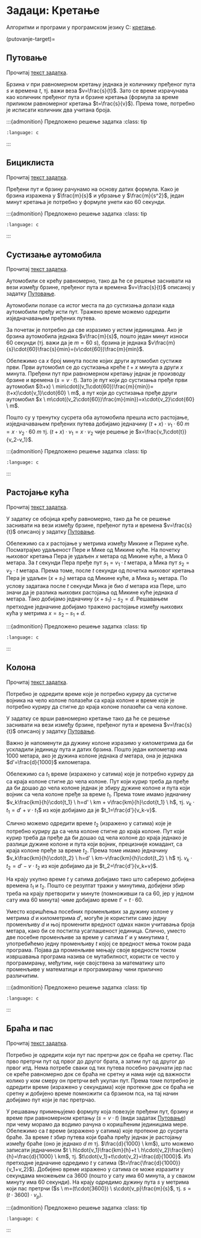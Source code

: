 # Задаци: Кретање

Алгоритми и програми у програмском језику C:
[кретање](https://petlja.org/biblioteka/r/Zbirka/01%20Aritmetika/01%20Formule/02%20kretanje).

(putovanje-target)=

## Путовање

Прочитај [текст задатка](https://petlja.org/biblioteka/r/Zbirka/putovanje).

Брзина $v$ при равномерном кретању једнака је количнику пређеног пута $s$ и
времена $t$, тј. важи веза $v=\frac{s}{t}$. Зато се време израчунава као
количник пређеног пута и брзине кретања (формула за време приликом равномерног
кретања $t=\frac{s}{v}$). Према томе, потребно је исписати количник два учитана
броја.

:::{admonition} Предложено решење задатка
:class: tip

```{literalinclude} code/putovanje.c
:language: c
```

:::

## Бициклиста

Прочитај [текст задатка](https://petlja.org/biblioteka/r/Zbirka/biciklista).

Пређени пут и брзину рачунамо на основу датих формула. Како је брзина изражена
у $\frac{m}{s}$ и убрзање у $\frac{m}{s^2}$, један минут кретања је потребно у
формуле унети као 60 секунди.

:::{admonition} Предложено решење задатка
:class: tip

```{literalinclude} code/biciklista.c
:language: c
```

:::

## Сустизање аутомобила

Прочитај [текст задатка](https://petlja.org/biblioteka/r/Zbirka/sustizanje_automobila).

Аутомобили се крећу равномерно, тако да ће се решење заснивати на вези између
брзине, пређеног пута и времена $v=\frac{s}{t}$ описаној у задатку
[Путовање](#putovanje-target).

Аутомобили полазе са истог места па до сустизања долази када аутомобили пређу
исти пут. Тражено време можемо одредити изједначавањем пређених путева.

За почетак је потребно да све изразимо у истим јединицама. Ако је брзина
аутомобила једнака $v\frac{m}{s}$, пошто један минут износи 60 секунди (тј.
важи да је $m=60 \ s$), брзина је једнака
$v\frac{m}{s}\cdot{60}\frac{s}{min}=(v\cdot{60})\frac{m}{min}$.

Обележимо са $x$ број минута после којих други аутомобил сустиже први. Први
аутомобил се до сустизања креће $t+x$ минута а други $x$ минута. Пређени пут
при равномерном кретању једнак је производу брзине и времена ($s=v\cdot{t}$).
Зато је пут који до сустизања пређе први аутомобил
$(t+x) \ min\cdot((v_1\cdot{60})\frac{m}{min})=(t+x)\cdot{v_1}\cdot{60} \ m$,
а пут који до сустизања пређе други аутомобил
$x \ m\cdot((v_2\cdot{60})\frac{m}{min})=x\cdot{v_2}\cdot{60} \ m$.

Пошто су у тренутку сусрета оба аутомобила прешла исто растојање,
изједначавањем пређених путева добијамо једначину
$(t+x)\cdot{v_1}\cdot{60} \ m=x\cdot{v_2}\cdot{60} \ m$ тј.
$(t+x)\cdot{v_1}=x\cdot{v_2}$ чије решење је $x=\frac{v_1\cdot{t}}{v_2-v_1}$.

:::{admonition} Предложено решење задатка
:class: tip

```{literalinclude} code/sustizanje_automobila.c
:language: c
```

:::

## Растојање кућа

Прочитај [текст задатка](https://petlja.org/biblioteka/r/Zbirka/rastojanje_kuca).

У задатку се обојица крећу равномерно, тако да ће се решење заснивати на вези
између брзине, пређеног пута и времена $v=\frac{s}{t}$ описаној у задатку
[Путовање](#putovanje-target).

Обележимо са $x$ растојање у метрима између Микине и Перине куће. Посматрајмо
удаљеност Пере и Мике од Микине куће. На почетку њиховог кретања Пера је удаљен
$x$ метара од Микине куће, а Мика $0$ метара. За $t$ секунди Пера пређе пут
$s_1=v_1\cdot{t}$ метара, а Мика пут $s_2=v_2\cdot{t}$ метара. Према томе,
после $t$ секунди од почетка њиховог кретања Пера је удаљен $(x+s_1)$ метара од
Микине куће, а Мика $s_2$ метара. По услову задатака после $t$ секунди Мика је
био $d$ метара иза Пере, што значи да је разлика њихових растојања од Микине
куће једнака $d$ метара. Тако добијамо једначину $(x+s_1)-s_2= d$. Решавањем
претходне једначине добијамо тражено растојање између њихових кућа у метрима
$x=s_2-s_1+d$.

:::{admonition} Предложено решење задатка
:class: tip

```{literalinclude} code/rastojanje_kuca.c
:language: c
```

:::

## Колона

Прочитај [текст задатка](https://petlja.org/biblioteka/r/Zbirka/kolona).

Потребно је одредити време које је потребно куриру да сустигне војника на чело
колоне полазећи са краја колоне и време које је потребно куриру да стигне до
краја колоне полазећи са чела колоне.

У задатку се врши равномерно кретање тако да ће се решење заснивати на вези
између брзине, пређеног пута и времена $v=\frac{s}{t}$ описаној у задатку
[Путовање](#putovanje-target).

Важно је напоменути да дужину колоне изразимо у километрима да би ускладили
јединицу пута и датих брзина. Пошто један километар има 1000 метара, ако је
дужина колоне једнака $d$ метара, она је једнака $d'=\frac{d}{1000}$
километара.

Обележимо са $t_1$ време (изражено у сатима) које је потребно куриру да са
краја колоне стигне до чела колоне. Пут који курир треба да пређе да би дошао
до чела колоне једнак је збиру дужине колоне и пута који војник са чела колоне
пређе за време $t_1$. Према томе имамо једначину
$v_k\frac{km}{h}\cdot{t_1} \ h=d' \ km + v\frac{km}{h}\cdot{t_1} \ h$, тј.
$v_k\cdot{t_1}=d'+v\cdot{t_1}$$ из које добијамо да је $t_1=\frac{d'}{v_k-v}$.

Слично можемо одредити време $t_2$ (изражено у сатима) које је потребно куриру
да са чела колоне стигне до краја колоне. Пут који курир треба да пређе да би
дошао од чела колоне до краја једнако је разлици дужине колоне и пута који
војник, прецизније комадант, са краја колоне пређе за време $t_2$. Према томе
имамо једначину
$v_k\frac{km}{h}\cdot{t_2} \ h=d' \ km-v\frac{km}{h}\cdot{t_2} \ h$ тј.
$v_k\cdot{t_2}=d'-v\cdot{t_2}$ из које добијамо да је $t_2=\frac{d'}{v_k+v}$.

На крају укупно време $t$ у сатима добијамо тако што саберемо добијена времена
$t_1$ и $t_2$. Пошто се резултат тражи у минутима, добијени збир треба на крају
претворити у минуте (помноживши га са 60, јер у једном сату има 60 минута) чиме
добијамо време $t'=t\cdot{60}$.

Уместо коришћења посебних променљивих за дужину колоне у метрима $d$ и
километрима $d'$, могуће је користити само једну променљиву $d$ и њој променити
вредност одмах након учитавања броја метара, како би се постигла усаглашеност
јединица. Слично, уместо две посебне променљиве за време у сатима $t'$ и у
минутима $t$, употребићемо једну променљиву $t$ којој се вредност мења током
рада програма. Појава да променљиве мењају своје вредности током извршавања
програма назива се мутабилност, користи се често у програмирању, међутим, није
својствена за математику што променљиве у математици и програмирању чини
прилично различитим.

:::{admonition} Предложено решење задатка
:class: tip

```{literalinclude} code/kolona.c
:language: c
```

:::

## Браћа и пас

Прочитај [текст задатка](https://petlja.org/biblioteka/r/Zbirka/braca_i_pas).

Потребно је одредити који пут пас претрчи док се браћа не сретну. Пас прво
претрчи пут од првог до другог брата, а затим пут од другог до првог итд. Нема
потребе сваки од тих путева посебно рачунати јер пас се креће равномерно док се
браћа не сретну и нама није од важности колико у ком смеру он претрчи већ
укупан пут. Према томе потребно је одредити време (изражено у секундама) које
протекне док се браћа не сретну и добијено време помножити са брзином пса, на
тај начин добијамо пут који је пас претрчао.

У решавању примењујемо формулу која повезује пређени пут, брзину и време при
равномерном кретању ($s=v\cdot{t}$) (види задатак
[Путовање](#putovanje-target)) при чему морамо да водимо рачуна о коришћеним
јединицама мере. Обележимо са $t$ време (изражено у сатима) које протекне до
сусрета браће. За време $t$ збир путева који браћа пређу једнак је растојању
између браће (оно је једнако $d \ m$ тј. $\frac{d}{1000} \ km$), што можемо
записати једначином
$t \ h\cdot{v_1}\frac{km}{h}+t \ h\cdot{v_2}\frac{km}{h}=\frac{d}{1000} \ km$,
тј. $t\cdot{v_1}+t\cdot{v_2}=\frac{d}{1000}$. Из претходне једначине одредимо
$t$ у сатима ($t=\frac{\frac{d}{1000}}{v_1+v_2}$). Добијено време изражено у
сатима се може изразити у секундама множењем са 3600 (пошто у сату има 60
минута, а у сваком минуту има 60 секунди). На крају одредимо дужину пута $s$ у
метрима који пас претрчи ($s \ m=(t\cdot{3600}) \ s\cdot{v_p}\frac{m}{s}$, тј.
$s=(t\cdot{3600})\cdot{v_p}$).

:::{admonition} Предложено решење задатка
:class: tip

```{literalinclude} code/braca_i_pas.c
:language: c
```

:::
